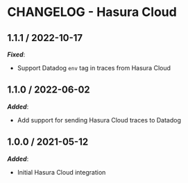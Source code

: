 # CHANGELOG - Hasura Cloud

## 1.1.1 / 2022-10-17

***Fixed***:

* Support Datadog `env` tag in traces from Hasura Cloud

## 1.1.0 / 2022-06-02

***Added***:

* Add support for sending Hasura Cloud traces to Datadog

## 1.0.0 / 2021-05-12

***Added***:

* Initial Hasura Cloud integration
